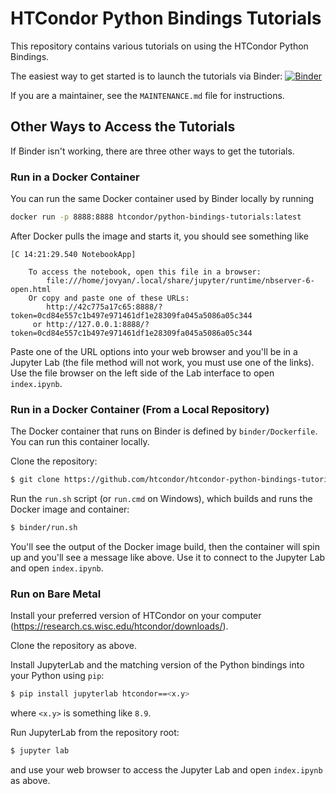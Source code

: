 # HTCondor Python Bindings Tutorials

This repository contains various tutorials on using the HTCondor Python Bindings.

The easiest way to get started is to launch the tutorials via Binder: 
[![Binder](https://mybinder.org/badge_logo.svg)](https://mybinder.org/v2/gh/htcondor/htcondor-python-bindings-tutorials/master?urlpath=lab/tree/index.ipynb)

If you are a maintainer, see the `MAINTENANCE.md` file for instructions.


## Other Ways to Access the Tutorials

If Binder isn't working, there are three other ways to get the tutorials.


### Run in a Docker Container

You can run the same Docker container used by Binder locally by running
```bash
docker run -p 8888:8888 htcondor/python-bindings-tutorials:latest
```
After Docker pulls the image and starts it, you should see something like
```
[C 14:21:29.540 NotebookApp]

    To access the notebook, open this file in a browser:
        file:///home/jovyan/.local/share/jupyter/runtime/nbserver-6-open.html
    Or copy and paste one of these URLs:
        http://42c775a17c65:8888/?token=0cd84e557c1b497e971461df1e28309fa045a5086a05c344
     or http://127.0.0.1:8888/?token=0cd84e557c1b497e971461df1e28309fa045a5086a05c344
```
Paste one of the URL options into your web browser and you'll be in a Jupyter Lab
(the file method will not work, you must use one of the links).
Use the file browser on the left side of the Lab interface to open `index.ipynb`.


### Run in a Docker Container (From a Local Repository)

The Docker container that runs on Binder is defined by `binder/Dockerfile`.
You can run this container locally.

Clone the repository:
```bash
$ git clone https://github.com/htcondor/htcondor-python-bindings-tutorials
```

Run the `run.sh` script (or `run.cmd` on Windows), which builds and runs the Docker image and container:
```bash
$ binder/run.sh
```
You'll see the output of the Docker image build, then the container will spin up and you'll see a message like above.
Use it to connect to the Jupyter Lab and open `index.ipynb`.


### Run on Bare Metal

Install your preferred version of HTCondor on your computer (https://research.cs.wisc.edu/htcondor/downloads/).

Clone the repository as above.

Install JupyterLab and the matching version of the Python bindings into your Python using `pip`:
```bash
$ pip install jupyterlab htcondor==<x.y>
```
where `<x.y>` is something like `8.9`.

Run JupyterLab from the repository root:
```bash
$ jupyter lab
```
and use your web browser to access the Jupyter Lab and open `index.ipynb` as above.
